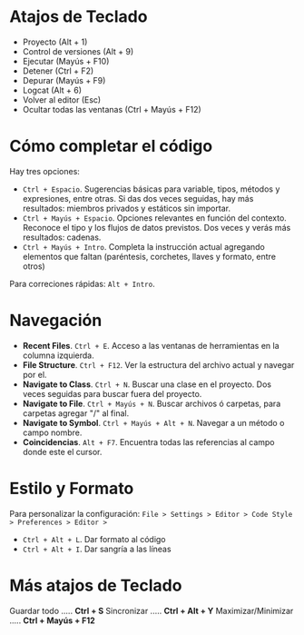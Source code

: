# Atajos de Teclado

* Proyecto (Alt + 1)
* Control de versiones (Alt + 9)
* Ejecutar (Mayús + F10)
* Detener (Ctrl + F2)
* Depurar (Mayús + F9)
* Logcat (Alt + 6)
* Volver al editor (Esc)
* Ocultar todas las ventanas (Ctrl + Mayús + F12)

# Cómo completar el código

Hay tres opciones:

* `Ctrl + Espacio`. Sugerencias básicas para variable, tipos, métodos y expresiones, entre otras. Si das dos veces seguidas, hay más resultados: miembros privados y estáticos sin importar.
* `Ctrl + Mayús + Espacio`. Opciones relevantes en función del contexto. Reconoce el tipo y los flujos de datos previstos. Dos veces y verás más resultados: cadenas.
* `Ctrl + Mayús + Intro`. Completa la instrucción actual agregando elementos que faltan (paréntesis, corchetes, llaves y formato, entre otros)

Para correciones rápidas: `Alt + Intro`.

# Navegación

* **Recent Files**. `Ctrl + E`. Acceso a las ventanas de herramientas en la columna izquierda.
* **File Structure**. `Ctrl + F12`. Ver la estructura del archivo actual y navegar por el.
* **Navigate to Class**. `Ctrl + N`. Buscar una clase en el proyecto. Dos veces seguidas para buscar fuera del proyecto.
* **Navigate to File**. `Ctrl + Mayús + N`. Buscar archivos ó carpetas, para carpetas agregar "/" al final.
* **Navigate to Symbol**. `Ctrl + Mayús + Alt + N`. Navegar a un método o campo nombre.
* **Coincidencias**. `Alt + F7`. Encuentra todas las referencias al campo donde este el cursor.

# Estilo y Formato

Para personalizar la configuración: `File > Settings > Editor > Code Style > Preferences > Editor >`

* `Ctrl + Alt + L`. Dar formato al código
* `Ctrl + Alt + I`. Dar sangría a las líneas

# Más atajos de Teclado

Guardar todo            .....       **Ctrl + S**
Sincronizar             .....       **Ctrl + Alt + Y**
Maximizar/Minimizar     .....       **Ctrl + Mayús + F12**
